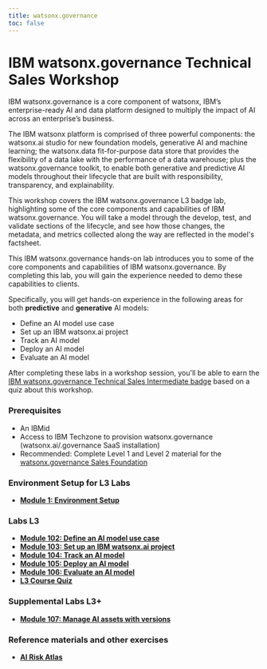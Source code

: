 ```yaml
---
title: watsonx.governance
toc: false
---
```


# IBM watsonx.governance Technical Sales Workshop

IBM watsonx.governance is a core component of watsonx, IBM’s enterprise-ready AI and data platform designed to multiply the impact of AI across an enterprise’s business. 

The IBM watsonx platform is comprised of three powerful components: the watsonx.ai studio for new foundation models, generative AI and machine learning; the watsonx.data fit-for-purpose data store that provides the flexibility of a data lake with the performance of a data warehouse; plus the watsonx.governance toolkit, to enable both generative and predictive AI models throughout their lifecycle that are built with responsibility, transparency, and explainability.

This workshop covers the IBM watsonx.governance L3 badge lab, highlighting some of the core components and capabilities of IBM watsonx.governance. You will take a model through the develop, test, and validate sections of the lifecycle, and see how those changes, the metadata, and metrics collected along the way are reflected in the model's factsheet.

This IBM watsonx.governance hands-on lab introduces you to some of the core components and capabilities of IBM watsonx.governance. By completing this lab, you will gain the experience needed to demo these capabilities to clients.

Specifically, you will get hands-on experience in the following areas for both **predictive** and **generative** AI models:

  - Define an AI model use case
  - Set up an IBM watsonx.ai project
  - Track an AI model
  - Deploy an AI model
  - Evaluate an AI model

After completing these labs in a workshop session, you'll be able to earn the [IBM watsonx.governance Technical Sales Intermediate badge](https://www.credly.com/org/ibm/badge/watsonx-governance-technical-sales-intermediate) based on a quiz about this workshop.

### Prerequisites

- An IBMid
- Access to IBM Techzone to provision watsonx.governance (watsonx.ai/.governance SaaS installation)
- Recommended: Complete Level 1 and Level 2 material for the [watsonx.governance Sales Foundation](https://learn.ibm.com/course/view.php?id=15813)

### Environment Setup for L3 Labs

- **[Module 1: Environment Setup](/watsonx/watsonxgov/1)**

### Labs L3

- **[Module 102: Define an AI model use case](/watsonx/watsonxgov/102)**
- **[Module 103: Set up an IBM watsonx.ai project](/watsonx/watsonxgov/103)**
- **[Module 104: Track an AI model](/watsonx/watsonxgov/104)**
- **[Module 105: Deploy an AI model](/watsonx/watsonxgov/105)**
- **[Module 106: Evaluate an AI model](/watsonx/watsonxgov/106)**
- **[L3 Course Quiz](https://learn.ibm.com/course/view.php?id=16170)**

### Supplemental Labs L3+

- **[Module 107: Manage AI assets with versions](/watsonx/watsonxgov/107)**

### Reference materials and other exercises

- **[AI Risk Atlas](/watsonx/watsonxgov/ref101)**

